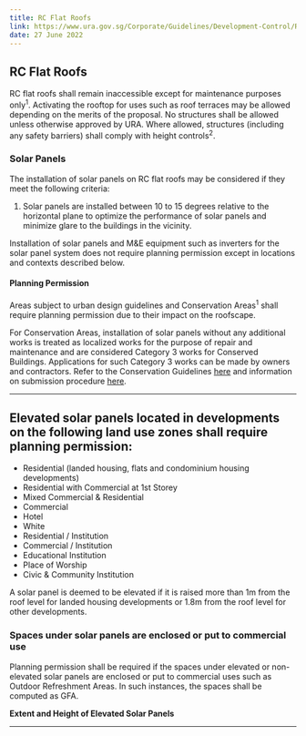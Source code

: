 ```yaml
---
title: RC Flat Roofs
link: https://www.ura.gov.sg/Corporate/Guidelines/Development-Control/Residential/Terrace/RC-Flat-Roofs
date: 27 June 2022
---
```


## RC Flat Roofs

RC flat roofs shall remain inaccessible except for maintenance purposes only<sup>1</sup>. Activating the rooftop for uses such as roof terraces may be allowed depending on the merits of the proposal. No structures shall be allowed unless otherwise approved by URA. Where allowed, structures (including any safety barriers) shall comply with height controls<sup>2</sup>.

### Solar Panels

The installation of solar panels on RC flat roofs may be considered if they meet the following criteria:

1. Solar panels are installed between 10 to 15 degrees relative to the horizontal plane to optimize the performance of solar panels and minimize glare to the buildings in the vicinity.

Installation of solar panels and M&E equipment such as inverters for the solar panel system does not require planning permission except in locations and contexts described below.

#### Planning Permission

Areas subject to urban design guidelines and Conservation Areas<sup>1</sup> shall require planning permission due to their impact on the roofscape.

For Conservation Areas, installation of solar panels without any additional works is treated as localized works for the purpose of repair and maintenance and are considered Category 3 works for Conserved Buildings. Applications for such Category 3 works can be made by owners and contractors. Refer to the Conservation Guidelines [here](https://www.ura.gov.sg/Corporate/Guidelines/Conservation) and information on submission procedure [here](https://www.ura.gov.sg/Corporate/Guidelines/Conservation/Additions-Alterations/Types-Works).

---

## Elevated solar panels located in developments on the following land use zones shall require planning permission:

- Residential (landed housing, flats and condominium housing developments)
- Residential with Commercial at 1st Storey
- Mixed Commercial & Residential
- Commercial
- Hotel
- White
- Residential / Institution
- Commercial / Institution
- Educational Institution
- Place of Worship
- Civic & Community Institution

A solar panel is deemed to be elevated if it is raised more than 1m from the roof level for landed housing developments or 1.8m from the roof level for other developments.

### Spaces under solar panels are enclosed or put to commercial use

Planning permission shall be required if the spaces under elevated or non-elevated solar panels are enclosed or put to commercial uses such as Outdoor Refreshment Areas. In such instances, the spaces shall be computed as GFA.

**Extent and Height of Elevated Solar Panels**

---


